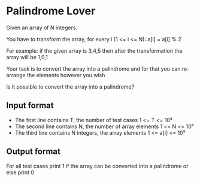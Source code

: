 # Palindrome Lover

Given an array of N integers.

You have to transform the array, for every i (1 <= i <= N): a[i] = a[i] % 2

For example: if the given array is 3,4,5 then after the transformation the array will be 1,0,1

Your task is to convert the array into a palindrome and for that you can re-arrange the elements however you wish

Is it possible to convert the array into a palindrome?

## Input format

- The first line contains T, the number of test cases 1 <= T <= 10³
- The second line contains N, the number of array elements 1 <= N <= 10⁵
- The third line contains N integers, the array elements 1 <= a[i] <= 10⁹

## Output format

For all test cases print 1 if the array can be converted into a palindrome or else print 0
